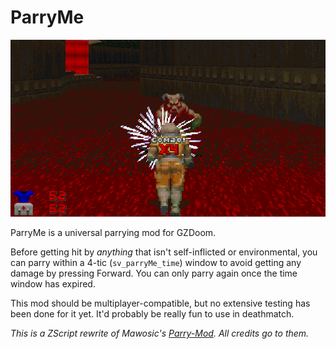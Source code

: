 # ParryMe

![ParryMe in action](preview.png)

ParryMe is a universal parrying mod for GZDoom.

Before getting hit by *anything* that isn't self-inflicted or environmental,
you can parry within a 4-tic (`sv_parryMe_time`) window to avoid getting any
damage by pressing Forward. You can only parry again once the time window has
expired.

This mod should be multiplayer-compatible, but no extensive testing has been
done for it yet. It'd probably be really fun to use in deathmatch.

*This is a ZScript rewrite of Mawosic's
[Parry-Mod](https://forum.zdoom.org/viewtopic.php?t=71830). All credits go to
them.*